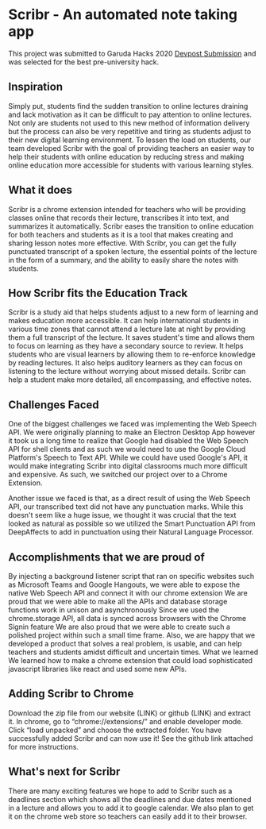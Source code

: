 # Scribr - An automated note taking app
This project was submitted to Garuda Hacks 2020 [Devpost Submission](https://devpost.com/software/scribr-7t9gpu) and was selected for the best pre-university hack.

## Inspiration
Simply put, students find the sudden transition to online lectures draining and lack motivation as it can be difficult to pay attention to online lectures. Not only are students not used to this new method of information delivery but the process can also be very repetitive and tiring as students adjust to their new digital learning environment. To lessen the load on students, our team developed Scribr with the goal of providing teachers an easier way to help their students with online education by reducing stress and making online education more accessible for students with various learning styles.

## What it does
Scribr is a chrome extension intended for teachers who will be providing classes online that records their lecture, transcribes it into text, and summarizes it automatically. Scribr eases the transition to online education for both teachers and students as it is a tool that makes creating and sharing lesson notes more effective. With Scribr, you can get the fully punctuated transcript of a spoken lecture, the essential points of the lecture in the form of a summary, and the ability to easily share the notes with students.

## How Scribr fits the Education Track
Scribr is a study aid that helps students adjust to a new form of learning and makes education more accessible. It can help international students in various time zones that cannot attend a lecture late at night by providing them a full transcript of the lecture. It saves student's time and allows them to focus on learning as they have a secondary source to review. It helps students who are visual learners by allowing them to re-enforce knowledge by reading lectures. It also helps auditory learners as they can focus on listening to the lecture without worrying about missed details. Scribr can help a student make more detailed, all encompassing, and effective notes.

## Challenges Faced
One of the biggest challenges we faced was implementing the Web Speech API. We were originally planning to make an Electron Desktop App however it took us a long time to realize that Google had disabled the Web Speech API for shell clients and as such we would need to use the Google Cloud Platform's Speech to Text API. While we could have used Google's API, it would make integrating Scribr into digital classrooms much more difficult and expensive. As such, we switched our project over to a Chrome Extension.

Another issue we faced is that, as a direct result of using the Web Speech API, our transcribed text did not have any punctuation marks. While this doesn't seem like a huge issue, we thought it was crucial that the text looked as natural as possible so we utilized the Smart Punctuation API from DeepAffects to add in punctuation using their Natural Language Processor.

## Accomplishments that we are proud of
By injecting a background listener script that ran on specific websites such as Microsoft Teams and Google Hangouts, we were able to expose the native Web Speech API and connect it with our chrome extension
We are proud that we were able to make all the APIs and database storage functions work in unison and asynchronously
Since we used the chrome.storage API, all data is synced across browsers with the Chrome Signin feature
We are also proud that we were able to create such a polished project within such a small time frame. Also, we are happy that we developed a product that solves a real problem, is usable, and can help teachers and students amidst difficult and uncertain times.
What we learned
We learned how to make a chrome extension that could load sophisticated javascript libraries like react and used some new APIs.

## Adding Scribr to Chrome
Download the zip file from our website (LINK) or github (LINK) and extract it.
In chrome, go to “chrome://extensions/” and enable developer mode.
Click “load unpacked” and choose the extracted folder.
You have successfully added Scribr and can now use it!
See the github link attached for more instructions.

## What's next for Scribr
There are many exciting features we hope to add to Scribr such as a deadlines section which shows all the deadlines and due dates mentioned in a lecture and allows you to add it to google calendar. We also plan to get it on the chrome web store so teachers can easily add it to their browser.
